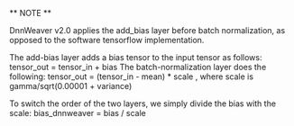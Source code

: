 ** NOTE **

DnnWeaver v2.0 applies the add_bias layer before batch normalization, as opposed to the software tensorflow implementation.

The add-bias layer adds a bias tensor to the input tensor as follows:
  tensor_out = tensor_in + bias
The batch-normalization layer does the following:
  tensor_out = (tensor_in - mean) * scale
, where scale is gamma/sqrt(0.00001 + variance)

To switch the order of the two layers, we simply divide the bias with the scale:
  bias_dnnweaver = bias / scale
